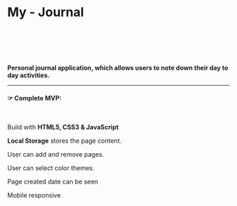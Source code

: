 # My - Journal

</br>
</br>

</br>
</br>

**Personal journal application, which allows users to note down their day to day activities.**

---

#### &#9758; Complete MVP:

</br>

Build with **HTML5, CSS3 & JavaScript**

**Local Storage** stores the page content.

User can add and remove pages.

User can select color themes.

Page created date can be seen

Mobile responsive

</br>
</br>

</br>
</br>
